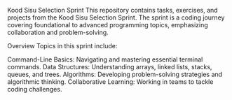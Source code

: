 Kood Sisu Selection Sprint
This repository contains tasks, exercises, and projects from the Kood Sisu Selection Sprint. The sprint is a coding journey covering foundational to advanced programming topics, emphasizing collaboration and problem-solving.

Overview
Topics in this sprint include:

Command-Line Basics: Navigating and mastering essential terminal commands.
Data Structures: Understanding arrays, linked lists, stacks, queues, and trees.
Algorithms: Developing problem-solving strategies and algorithmic thinking.
Collaborative Learning: Working in teams to tackle coding challenges.
